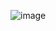 ![image](https://github.com/JosselynVera/AppEvaCorteI/assets/151960853/b69df541-a0f8-4378-9886-4b14750250f7)
